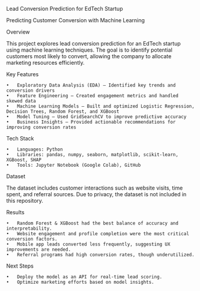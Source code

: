 Lead Conversion Prediction for EdTech Startup

Predicting Customer Conversion with Machine Learning

Overview

This project explores lead conversion prediction for an EdTech startup using machine learning techniques. The goal is to identify potential customers most likely to convert, allowing the company to allocate marketing resources efficiently.

Key Features

	•	Exploratory Data Analysis (EDA) – Identified key trends and conversion drivers
	•	Feature Engineering – Created engagement metrics and handled skewed data
	•	Machine Learning Models – Built and optimized Logistic Regression, Decision Trees, Random Forest, and XGBoost
	•	Model Tuning – Used GridSearchCV to improve predictive accuracy
	•	Business Insights – Provided actionable recommendations for improving conversion rates

Tech Stack

	•	Languages: Python
	•	Libraries: pandas, numpy, seaborn, matplotlib, scikit-learn, XGBoost, SHAP
	•	Tools: Jupyter Notebook (Google Colab), GitHub

Dataset

The dataset includes customer interactions such as website visits, time spent, and referral sources. Due to privacy, the dataset is not included in this repository.

Results

	•	Random Forest & XGBoost had the best balance of accuracy and interpretability.
	•	Website engagement and profile completion were the most critical conversion factors.
	•	Mobile app leads converted less frequently, suggesting UX improvements are needed.
	•	Referral programs had high conversion rates, though underutilized.

Next Steps

	•	Deploy the model as an API for real-time lead scoring.
	•	Optimize marketing efforts based on model insights.
